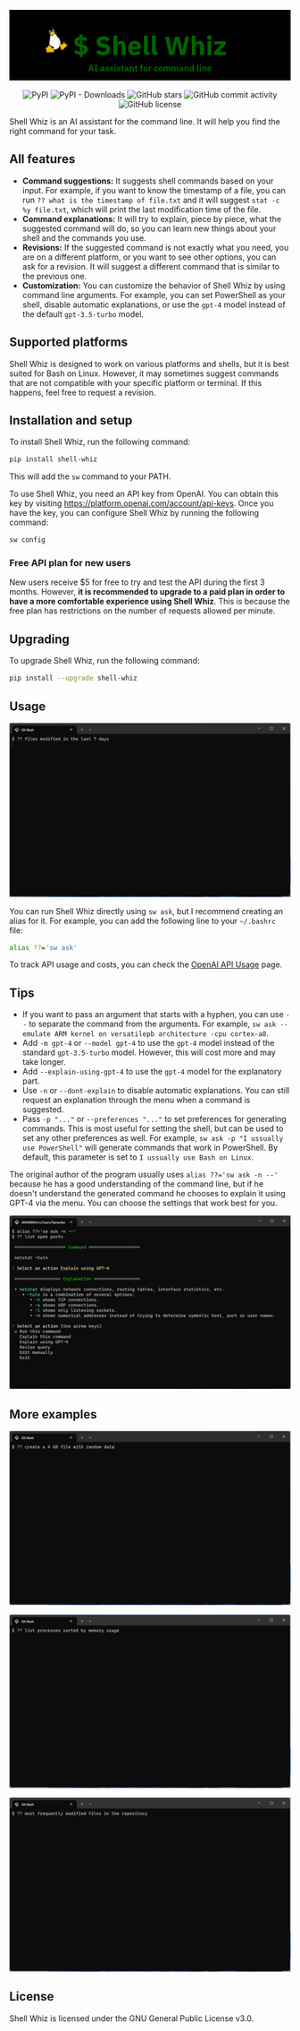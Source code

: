 <p align="center">
  <img src="https://github.com/beimzhan/shell-whiz/raw/main/images/shell-whiz.png" />
</p>

<p align="center">
  <img src="https://img.shields.io/pypi/v/shell-whiz" alt="PyPI" />
  <img src="https://img.shields.io/pypi/dm/shell-whiz" alt="PyPI - Downloads" />
  <img
    src="https://img.shields.io/github/stars/beimzhan/shell-whiz"
    alt="GitHub stars"
  />
  <img
    src="https://img.shields.io/github/commit-activity/m/beimzhan/shell-whiz"
    alt="GitHub commit activity"
  />
  <img
    src="https://img.shields.io/github/license/beimzhan/shell-whiz"
    alt="GitHub license"
  />
</p>

Shell Whiz is an AI assistant for the command line. It will help you find the right command for your task.

## All features

- **Command suggestions:** It suggests shell commands based on your input. For example, if you want to know the timestamp of a file, you can run `?? what is the timestamp of file.txt` and it will suggest `stat -c %y file.txt`, which will print the last modification time of the file.
- **Command explanations:** It will try to explain, piece by piece, what the suggested command will do, so you can learn new things about your shell and the commands you use.
- **Revisions:** If the suggested command is not exactly what you need, you are on a different platform, or you want to see other options, you can ask for a revision. It will suggest a different command that is similar to the previous one.
- **Customization:** You can customize the behavior of Shell Whiz by using command line arguments. For example, you can set PowerShell as your shell, disable automatic explanations, or use the `gpt-4` model instead of the default `gpt-3.5-turbo` model.

## Supported platforms

Shell Whiz is designed to work on various platforms and shells, but it is best suited for Bash on Linux. However, it may sometimes suggest commands that are not compatible with your specific platform or terminal. If this happens, feel free to request a revision.

## Installation and setup

To install Shell Whiz, run the following command:

```bash
pip install shell-whiz
```

This will add the `sw` command to your PATH.

To use Shell Whiz, you need an API key from OpenAI. You can obtain this key by visiting https://platform.openai.com/account/api-keys. Once you have the key, you can configure Shell Whiz by running the following command:

```bash
sw config
```

### Free API plan for new users

New users receive $5 for free to try and test the API during the first 3 months. However, **it is recommended to upgrade to a paid plan in order to have a more comfortable experience using Shell Whiz**. This is because the free plan has restrictions on the number of requests allowed per minute.

## Upgrading

To upgrade Shell Whiz, run the following command:

```bash
pip install --upgrade shell-whiz
```

## Usage

<p align="center">
  <img
    src="https://github.com/beimzhan/shell-whiz/blob/main/examples/files_modified_in_the_last_7_days-20230915.gif?raw=true"
  />
</p>

You can run Shell Whiz directly using `sw ask`, but I recommend creating an alias for it. For example, you can add the following line to your `~/.bashrc` file:

```bash
alias ??='sw ask'
```

To track API usage and costs, you can check the [OpenAI API Usage](https://platform.openai.com/account/usage) page.

## Tips

- If you want to pass an argument that starts with a hyphen, you can use `--` to separate the command from the arguments. For example, `sw ask -- emulate ARM kernel on versatilepb architecture -cpu cortex-a8`.
- Add `-m gpt-4` or `--model gpt-4` to use the `gpt-4` model instead of the standard `gpt-3.5-turbo` model. However, this will cost more and may take longer.
- Add `--explain-using-gpt-4` to use the `gpt-4` model for the explanatory part.
- Use `-n` or `--dont-explain` to disable automatic explanations. You can still request an explanation through the menu when a command is suggested.
- Pass `-p "..."` or `--preferences "..."` to set preferences for generating commands. This is most useful for setting the shell, but can be used to set any other preferences as well. For example, `sw ask -p "I ussually use PowerShell"` will generate commands that work in PowerShell. By default, this parameter is set to `I ussually use Bash on Linux`.

The original author of the program usually uses `alias ??='sw ask -n --'` because he has a good understanding of the command line, but if he doesn't understand the generated command he chooses to explain it using GPT-4 via the menu. You can choose the settings that work best for you.

<p align="center">
  <img
    src="https://github.com/beimzhan/shell-whiz/raw/main/examples/list_open_ports-20230916.png"
  />
</p>

## More examples

<p align="center">
  <img
    src="https://github.com/beimzhan/shell-whiz/blob/main/examples/create_a_4_GB_file_with_random_data-20230915.gif?raw=true"
  />
</p>
<p align="center">
  <img
    src="https://github.com/beimzhan/shell-whiz/blob/main/examples/list_processes_sorted_by_memory_usage-20230915.gif?raw=true"
  />
</p>
<p align="center">
  <img
    src="https://github.com/beimzhan/shell-whiz/blob/main/examples/most_frequently_modified_files_in_the_repository-20230915.gif?raw=true"
  />
</p>

## License

Shell Whiz is licensed under the GNU General Public License v3.0.
